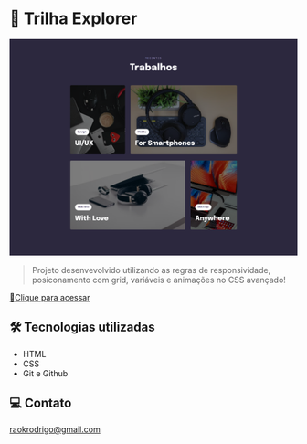 # 🚀 Trilha Explorer

![preview](./github/preview.png)

> Projeto desenvevolvido utilizando as regras de responsividade, posiconamento com grid, variáveis e animações no CSS avançado!

[🔗Clique para acessar](https://rodkunz.github.io/project05-explorer/)

## 🛠 Tecnologias utilizadas

- HTML
- CSS
- Git e Github

## 💻 Contato

raokrodrigo@gmail.com